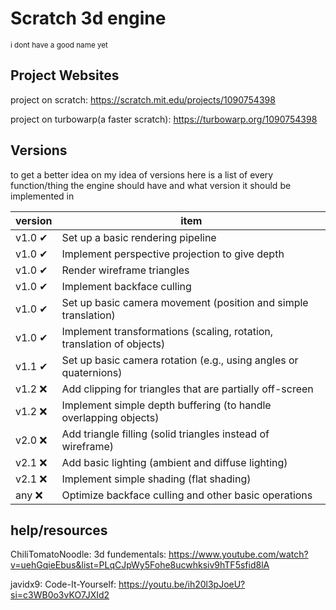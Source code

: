 # Scratch 3d engine
<sup>i dont have a good name yet</sup>

## Project Websites
project on scratch: https://scratch.mit.edu/projects/1090754398

project on turbowarp(a faster scratch): https://turbowarp.org/1090754398

## Versions
to get a better idea on my idea of versions here is a list of every function/thing the engine should have and what version it should be implemented in

| version | item |
| ------- | ---- |
| v1.0 ✔ | Set up a basic rendering pipeline | 
| v1.0 ✔ | Implement perspective projection to give depth | 
| v1.0 ✔ | Render wireframe triangles 
| v1.0 ✔ | Implement backface culling |
| v1.0 ✔ | Set up basic camera movement (position and simple translation) |
| v1.0 ✔ | Implement transformations (scaling, rotation, translation of objects)|
| v1.1 ✔ | Set up basic camera rotation (e.g., using angles or quaternions) 
| v1.2 ❌ | Add clipping for triangles that are partially off-screen |
| v1.2 ❌ | Implement simple depth buffering (to handle overlapping objects) 
| v2.0 ❌ | Add triangle filling (solid triangles instead of wireframe) |
| v2.1 ❌ | Add basic lighting (ambient and diffuse lighting) |
| v2.1 ❌ | Implement simple shading (flat shading) |
| any ❌ | Optimize backface culling and other basic operations |

## help/resources
ChiliTomatoNoodle: 3d fundementals: https://www.youtube.com/watch?v=uehGqieEbus&list=PLqCJpWy5Fohe8ucwhksiv9hTF5sfid8lA

javidx9: Code-It-Yourself: https://youtu.be/ih20l3pJoeU?si=c3WB0o3vKO7JXId2
